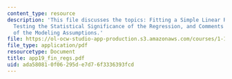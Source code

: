 ```yaml
---
content_type: resource
description: 'This file discusses the topics: Fitting a Simple Linear Regression Model,
  Testing the Statistical Significance of the Regression, and Comments on the Appropriateness
  of the Modeling Assumptions.'
file: https://ol-ocw-studio-app-production.s3.amazonaws.com/courses/1-151-probability-and-statistics-in-engineering-spring-2005/ada580810f06295de7d76f3336393fcd_app19_fin_regs.pdf
file_type: application/pdf
resourcetype: Document
title: app19_fin_regs.pdf
uid: ada58081-0f06-295d-e7d7-6f3336393fcd
---
```

